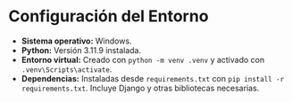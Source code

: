 # Configuración del Entorno

- **Sistema operativo:** Windows.
- **Python:** Versión 3.11.9 instalada.
- **Entorno virtual:** Creado con `python -m venv .venv` y activado con `.venv\Scripts\activate`.
- **Dependencias:** Instaladas desde `requirements.txt` con `pip install -r requirements.txt`. Incluye Django y otras bibliotecas necesarias.